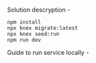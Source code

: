 Solution descryption -

```
npm install
npx knex migrate:latest
npx knex seed:run
npm run dev
```

Guide to run service locally - 
